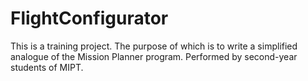 # FlightConfigurator
This is a training project. The purpose of which is to write a simplified analogue of the Mission Planner program. Performed by second-year students of MIPT.
